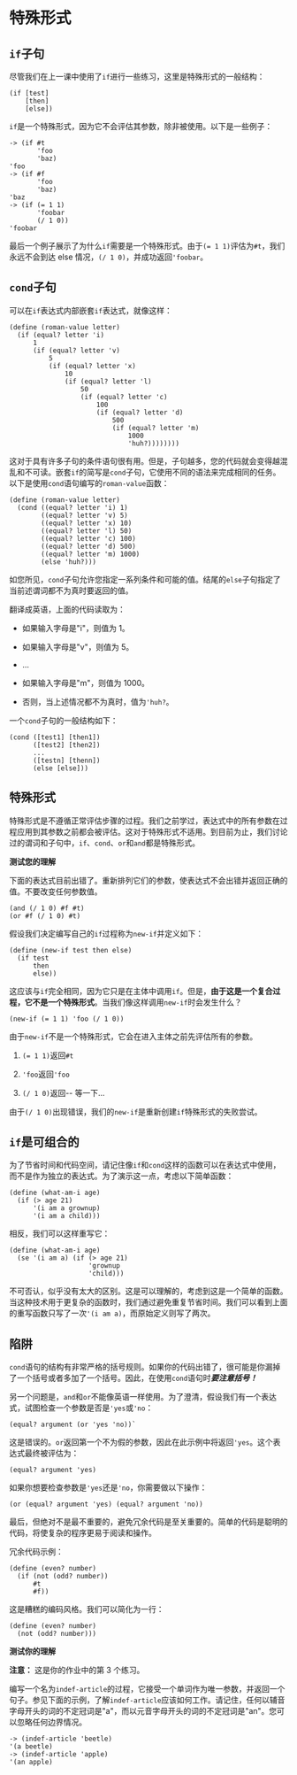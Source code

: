 # 特殊形式

## `if`子句

尽管我们在上一课中使用了`if`进行一些练习，这里是特殊形式的一般结构：

```
(if [test]
    [then]
    [else]) 
```

`if`是一个特殊形式，因为它不会评估其参数，除非被使用。以下是一些例子：

```
-> (if #t
       'foo
       'baz)
'foo
-> (if #f
       'foo
       'baz)
'baz
-> (if (= 1 1)
       'foobar
       (/ 1 0))
'foobar 
```

最后一个例子展示了为什么`if`需要是一个特殊形式。由于`(= 1 1)`评估为`#t`，我们永远不会到达 else 情况，`(/ 1 0)`，并成功返回`'foobar`。

## `cond`子句

可以在`if`表达式内部嵌套`if`表达式，就像这样：

```
(define (roman-value letter)
  (if (equal? letter 'i)
      1
      (if (equal? letter 'v)
          5
          (if (equal? letter 'x)
              10
              (if (equal? letter 'l)
                  50
                  (if (equal? letter 'c)
                      100
                      (if (equal? letter 'd)
                          500
                          (if (equal? letter 'm)
                              1000
                              'huh?)))))))) 
```

这对于具有许多子句的条件语句很有用。但是，子句越多，您的代码就会变得越混乱和不可读。嵌套`if`的简写是`cond`子句，它使用不同的语法来完成相同的任务。以下是使用`cond`语句编写的`roman-value`函数：

```
(define (roman-value letter)
  (cond ((equal? letter 'i) 1)
        ((equal? letter 'v) 5)
        ((equal? letter 'x) 10)
        ((equal? letter 'l) 50)
        ((equal? letter 'c) 100)
        ((equal? letter 'd) 500)
        ((equal? letter 'm) 1000)
        (else 'huh?))) 
```

如您所见，`cond`子句允许您指定一系列条件和可能的值。结尾的`else`子句指定了当前述谓词都不为真时要返回的值。

翻译成英语，上面的代码读取为：

+   如果输入字母是"i"，则值为 1。

+   如果输入字母是"v"，则值为 5。

+   ...

+   如果输入字母是"m"，则值为 1000。

+   否则，当上述情况都不为真时，值为`'huh?`。

一个`cond`子句的一般结构如下：

```
(cond ([test1] [then1])
      ([test2] [then2])
      ...
      ([testn] [thenn])
      (else [else])) 
```

## 特殊形式

特殊形式是不遵循正常评估步骤的过程。我们之前学过，表达式中的所有参数在过程应用到其参数之前都会被评估。这对于特殊形式不适用。到目前为止，我们讨论过的谓词和子句中，`if`、`cond`、`or`和`and`都是特殊形式。

**测试您的理解**

下面的表达式目前出错了。重新排列它们的参数，使表达式不会出错并返回正确的值。不要改变任何参数值。

```
(and (/ 1 0) #f #t)
(or #f (/ 1 0) #t)
```

假设我们决定编写自己的`if`过程称为`new-if`并定义如下：

```
(define (new-if test then else)
  (if test 
      then 
      else)) 
```

这应该与`if`完全相同，因为它只是在主体中调用`if`。但是，**由于这是一个复合过程，它不是一个特殊形式**。当我们像这样调用`new-if`时会发生什么？

```
(new-if (= 1 1) 'foo (/ 1 0)) 
```

由于`new-if`不是一个特殊形式，它会在进入主体之前先评估所有的参数。

1.  `(= 1 1)`返回`#t`

1.  `'foo`返回`'foo`

1.  `(/ 1 0)`返回-- 等一下...

由于`(/ 1 0)`出现错误，我们的`new-if`是重新创建`if`特殊形式的失败尝试。

## `if`是可组合的

为了节省时间和代码空间，请记住像`if`和`cond`这样的函数可以在表达式中使用，而不是作为独立的表达式。为了演示这一点，考虑以下简单函数：

```
(define (what-am-i age)
  (if (> age 21)
      '(i am a grownup)
      '(i am a child))) 
```

相反，我们可以这样重写它：

```
(define (what-am-i age)
  (se '(i am a) (if (> age 21)
                    'grownup
                    'child))) 
```

不可否认，似乎没有太大的区别。这是可以理解的，考虑到这是一个简单的函数。当这种技术用于更复杂的函数时，我们通过避免重复节省时间。我们可以看到上面的重写函数只写了一次`'(i am a)`，而原始定义则写了两次。

## 陷阱

`cond`语句的结构有非常严格的括号规则。如果你的代码出错了，很可能是你漏掉了一个括号或者多加了一个括号。因此，在使用`cond`语句时***要注意括号！***

另一个问题是，`and`和`or`不能像英语一样使用。为了澄清，假设我们有一个表达式，试图检查一个参数是否是`'yes`或`'no`：

```
(equal? argument (or 'yes 'no))` 
```

这是错误的。`or`返回第一个不为假的参数，因此在此示例中将返回`'yes`。这个表达式最终被评估为：

```
(equal? argument 'yes) 
```

如果你想要检查参数是`'yes`还是`'no`，你需要做以下操作：

```
(or (equal? argument 'yes) (equal? argument 'no)) 
```

最后，但绝对不是最不重要的，避免冗余代码是至关重要的。简单的代码是聪明的代码，将使复杂的程序更易于阅读和操作。

冗余代码示例：

```
(define (even? number)
  (if (not (odd? number))
      #t
      #f)) 
```

这是糟糕的编码风格。我们可以简化为一行：

```
(define (even? number)
  (not (odd? number))) 
```

**测试你的理解**

**注意：** 这是你的作业中的第 3 个练习。

编写一个名为`indef-article`的过程，它接受一个单词作为唯一参数，并返回一个句子。参见下面的示例，了解`indef-article`应该如何工作。请记住，任何以辅音字母开头的词的不定冠词是"a"，而以元音字母开头的词的不定冠词是"an"。您可以忽略任何边界情况。

```
-> (indef-article 'beetle)
'(a beetle)
-> (indef-article 'apple)
'(an apple)
```
